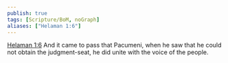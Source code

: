 ```yaml
---
publish: true
tags: [Scripture/BoM, noGraph]
aliases: ["Helaman 1:6"]
---
```

[Helaman 1:6](https://churchofjesuschrist.org/study/scriptures/bofm/hel/1?lang=eng&id=p6#p6) And it came to pass that Pacumeni, when he saw that he could not obtain the judgment-seat, he did unite with the voice of the people.
